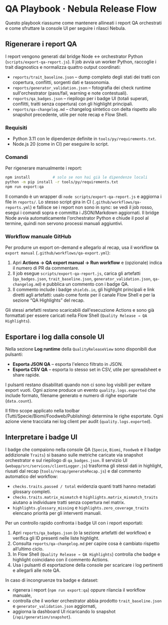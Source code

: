 # QA Playbook · Nebula Release Flow

Questo playbook riassume come mantenere allineati i report QA orchestrati e come sfruttare la console UI per seguire i rilasci Nebula.

## Rigenerare i report QA

I report vengono generati dal bridge Node ↔ orchestrator Python (`scripts/export-qa-report.js`). Il job avvia un worker Python, raccoglie i trait diagnostics e normalizza quattro output coordinati:

* `reports/trait_baseline.json` – dump completo degli stati dei tratti con copertura, conflitti, sorgenti dati e tassonomia.
* `reports/generator_validation.json` – fotografia dei check runtime sull'orchestrator (pass/fail, warning e note contestuali).
* `reports/qa_badges.json` – riepilogo per i badge UI (totali superati, conflitti, tratti senza copertura) con gli highlight principali.
* `reports/qa-changelog.md` – changelog sintetico con delta rispetto allo snapshot precedente, utile per note recap e Flow Shell.

### Requisiti

* Python 3.11 con le dipendenze definite in `tools/py/requirements.txt`.
* Node.js 20 (come in CI) per eseguire lo script.

### Comandi

Per rigenerare manualmente i report:

```bash
npm install          # solo se non hai già le dipendenze locali
python -m pip install -r tools/py/requirements.txt
npm run export:qa
```

Il comando è un wrapper di `node scripts/export-qa-report.js` e aggiorna i file in `reports/`. Lo stesso script gira in CI (`.github/workflows/qa-reports.yml`) e fallisce se i report non sono in sync: se vedi il job rosso, esegui i comandi sopra e committa i JSON/Markdown aggiornati. Il bridge Node avvia automaticamente l'orchestrator Python e chiude il pool al termine, quindi non servono processi manuali aggiuntivi.

### Workflow manuale GitHub

Per produrre un export on-demand e allegarlo al recap, usa il workflow `QA export manual` (`.github/workflows/qa-export.yml`):

1. Apri **Actions → QA export manual → Run workflow** e (opzionale) indica il numero di PR da commentare.
2. Il job esegue `scripts/export-qa-report.js`, carica gli artefatti (`qa_badges.json`, `trait_baseline.json`, `generator_validation.json`, `qa-changelog.md`) e pubblica un commento con i badge QA.
3. Il commento include i badge `shields.io`, gli highlight principali e link diretti agli artefatti: usalo come fonte per il canale Flow Shell e per la sezione “QA Highlights” del recap.

Gli stessi artefatti restano scaricabili dall'esecuzione Actions e sono già formattati per essere caricati nella Flow Shell (`Quality Release → QA Highlights`).

## Esportare i log dalla console UI

Nella sezione **Log runtime** della `QualityReleaseView` sono disponibili due pulsanti:

* **Esporta JSON QA** – esporta l'elenco filtrato in JSON.
* **Esporta CSV QA** – esporta lo stesso set in CSV, utile per spreadsheet e share rapide.

I pulsanti restano disabilitati quando non ci sono log visibili per evitare export vuoti. Ogni azione produce un evento `quality.logs.exported` che include formato, filename generato e numero di righe esportate (`data.count`).

Il filtro scope applicato nella toolbar (Tutti/Specie/Biomi/Foodweb/Publishing) determina le righe esportate. Ogni azione viene tracciata nei log client per audit (`quality.logs.exported`).

## Interpretare i badge UI

I badge che compaiono nella console QA (`Specie`, `Biomi`, `Foodweb` e il badge addizionale `Traits`) si basano sulle metriche caricate via snapshot orchestrator e sul riepilogo di `qa_badges.json`. Il servizio UI (`webapp/src/services/clientLogger.js`) trasforma gli stessi dati in highlight, riusati dal recap (`tools/recap/generateRecap.js`) e dal commento automatico del workflow:

* `checks.traits.passed / total` evidenzia quanti tratti hanno metadati glossary completi.
* `checks.traits.matrix_mismatch` e `highlights.matrix_mismatch_traits` aiutano a individuare tratti senza copertura nel matrix.
* `highlights.glossary_missing` e `highlights.zero_coverage_traits` elencano priorità per gli interventi manuali.

Per un controllo rapido confronta i badge UI con i report esportati:

1. Apri `reports/qa_badges.json` (o la sezione artefatti del workflow) e verifica gli ID presenti nelle liste highlight.
2. Consulta `reports/qa-changelog.md` per capire cosa è cambiato rispetto all’ultimo ciclo.
3. In Flow Shell (`Quality Release → QA Highlights`) controlla che badge e highlight coincidano con il commento Actions.
4. Usa i pulsanti di esportazione della console per scaricare i log pertinenti e allegarli alle note QA.

In caso di incongruenze tra badge e dataset:

* rigenera i report (`npm run export:qa`) oppure rilancia il workflow manuale,
* controlla che il worker orchestrator abbia prodotto `trait_baseline.json` e `generator_validation.json` aggiornati,
* aggiorna la dashboard UI ricaricando lo snapshot (`/api/generation/snapshot`).
